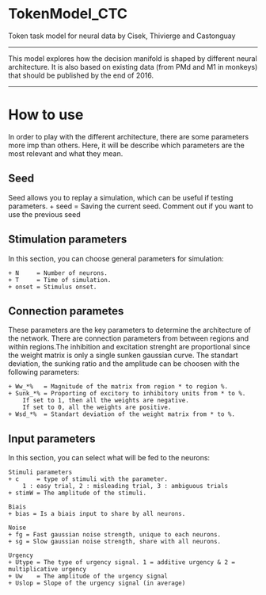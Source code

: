 # TokenModel_CTC

Token task model for neural data by Cisek, Thivierge and Castonguay

----------------------------------------------------------------------------------------


This model explores how the decision manifold is shaped by different neural architecture.
It is also based on existing data (from PMd and M1 in monkeys) that should be published
by the end of 2016.


----------------------------------------------------------------------------

# How to use

In order to play with the different architecture, there are some parameters more imp
than others. Here, it will be describe which parameters are the most relevant and
what they mean.

## Seed
Seed allows you to replay a simulation, which can be useful if testing parameters.
	+ seed  = Saving the current seed. Comment out if you want to use the previous seed

## Stimulation parameters
In this section, you can choose general parameters for simulation:

	+ N     = Number of neurons.
	+ T     = Time of simulation.
	+ onset = Stimulus onset.

## Connection parametes
These parameters are the key parameters to determine the architecture of the network.
There are connection parameters from between regions and within regions.The inhibition
and excitation strenght are proportional since the weight matrix is only a single sunken
gaussian curve. The standart deviation, the sunking ratio and the amplitude can be
choosen with the following parameters:

	+ Ww_*%   = Magnitude of the matrix from region * to region %.
	+ Sunk_*% = Proporting of excitory to inhibitory units from * to %.
		If set to 1, then all the weights are negative.
		If set to 0, all the weights are positive.
	+ Wsd_*%  = Standart deviation of the weight matrix from * to %.

## Input parameters
In this section, you can select what will be fed to the neurons:

	Stimuli parameters
	+ c     = type of stimuli with the parameter.
		1 : easy trial, 2 : misleading trial, 3 : ambiguous trials
	+ stimW = The amplitude of the stimuli.

	Biais
	+ bias = Is a biais input to share by all neurons.

	Noise
	+ fg = Fast gaussian noise strength, unique to each neurons.
	+ sg = Slow gaussian noise strength, share with all neurons.

	Urgency
	+ Utype = The type of urgency signal. 1 = additive urgency & 2 = multiplicative urgency
	+ Uw    = The amplitude of the urgency signal
	+ Uslop = Slope of the urgency signal (in average)


